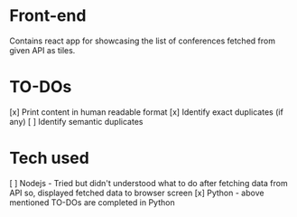 # Front-end

Contains react app for showcasing the list of conferences fetched from given API as tiles.

# TO-DOs

[x] Print content in human readable format
[x] Identify exact duplicates (if any)
[ ] Identify semantic duplicates

# Tech used

[ ] Nodejs - Tried but didn't understood what to do after fetching data from API so, displayed fetched data to browser screen
[x] Python - above mentioned TO-DOs are completed in Python